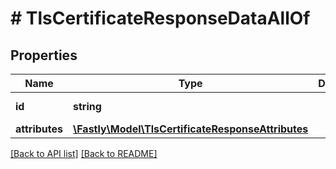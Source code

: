 # # TlsCertificateResponseDataAllOf

## Properties

Name | Type | Description | Notes
------------ | ------------- | ------------- | -------------
**id** | **string** |  | [optional] [readonly] 
**attributes** | [**\Fastly\Model\TlsCertificateResponseAttributes**](TlsCertificateResponseAttributes.md) |  | [optional] 


[[Back to API list]](../../README.md#endpoints) [[Back to README]](../../README.md)
